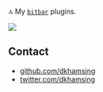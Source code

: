 :top: My [`bitbar`](https://github.com/matryer/bitbar) plugins.

![](http://i.giphy.com/JlxFcvNuzlPYA.gif)

## Contact

- [github.com/dkhamsing](https://github.com/dkhamsing)
- [twitter.com/dkhamsing](https://twitter.com/dkhamsing)
